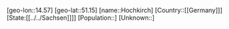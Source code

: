 ﻿---
location: [51.15,14.57]
type: City
tags:
- geo/City


SpocWebEntityId: 30965
isDeleted: false
confidential: public

---
[geo-lon::14.57]
[geo-lat::51.15]
[name::Hochkirch]
[Country::[[Germany]]]
[State:[[../../Sachsen]]]]
[Population::]
[Unknown::]

